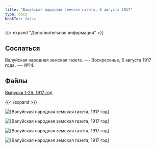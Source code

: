 ```yaml
---
title: "Валуйская народная земская газета, 6 августа 1917"
type: docs
bookToc: false
---
```


{{< expand "Дополнительная информация" >}}
## Сослаться
Валуйская народная земская газета. --- Воскресенье, 6 августа 1917 года. --- №14.

## Файлы
[Выпуски 1-26, 1917 год](https://www.dropbox.com/sh/f66udc3wv8z9994/AADjgSdoNAVKO_sDOpFltcOta?dl=0)

{{< /expand >}}

![[Валуйская народная земская газета, 1917 год]](/static/img/papers/1917_№14.jpg)

![[Валуйская народная земская газета, 1917 год]](/static/img/papers/1917_№14_p2.jpg)

![[Валуйская народная земская газета, 1917 год]](/static/img/papers/1917_№14_p3.jpg)

![[Валуйская народная земская газета, 1917 год]](/static/img/papers/1917_№14_p4.jpg)
